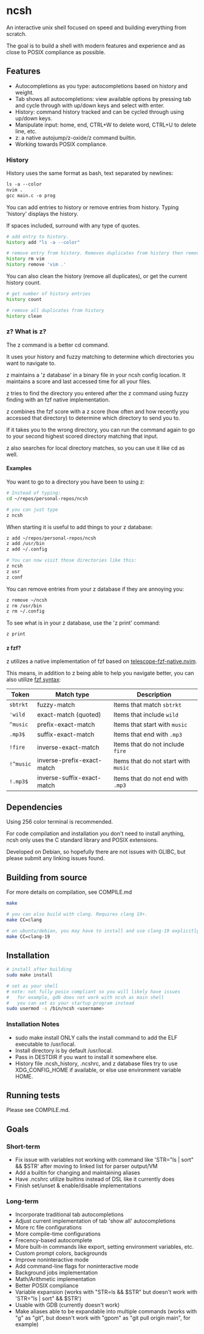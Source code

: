 # ncsh

An interactive unix shell focused on speed and building everything from scratch.

The goal is to build a shell with modern features and experience and as close to POSIX compliance as possible.

## Features

* Autocompletions as you type: autocompletions based on history and weight.
* Tab shows all autocompletions: view available options by pressing tab and cycle through with up/down keys and select with enter.
* History: command history tracked and can be cycled through using up/down keys.
* Manipulate input: home, end, CTRL+W to delete word, CTRL+U to delete line, etc.
* z: a native autojump/z-oxide/z command builtin.
* Working towards POSIX compliance.

### History

History uses the same format as bash, text separated by newlines:

``` txt
ls -a --color
nvim .
gcc main.c -o prog
```

You can add entries to history or remove entries from history. Typing 'history' displays the history.

If spaces included, surround with any type of quotes.

``` sh
# add entry to history.
history add "ls -a --color"

# remove entry from history. Removes duplicates from history then removes the entry specified.
history rm vim
history remove 'vim .'
```

You can also clean the history (remove all duplicates), or get the current history count.

``` sh
# get number of history entries
history count

# remove all duplicates from history
history clean
```

### z? What is z?

The z command is a better cd command.

It uses your history and fuzzy matching to determine which directories you want to navigate to.

z maintains a 'z database' in a binary file in your ncsh config location. It maintains a score and last accessed time for all your files.

z tries to find the directory you entered after the z command using fuzzy finding with an fzf native implementation.

z combines the fzf score with a z score (how often and how recently you accessed that directory) to determine which directory to send you to.

If it takes you to the wrong directory, you can run the command again to go to your second highest scored directory matching that input.

z also searches for local directory matches, so you can use it like cd as well.

#### Examples

You want to go to a directory you have been to using z:

``` sh
# Instead of typing:
cd ~/repos/personal-repos/ncsh

# you can just type
z ncsh
```

When starting it is useful to add things to your z database:

``` sh
z add ~/repos/personal-repos/ncsh
z add /usr/bin
z add ~/.config

# You can now visit those directories like this:
z ncsh
z usr
z conf
```

You can remove entries from your z database if they are annoying you:

``` sh
z remove ~/ncsh
z rm /usr/bin
z rm ~/.config
```

To see what is in your z database, use the 'z print' command:

``` sh
z print
```

#### z fzf?

z utilizes a native implementation of fzf based on [telescope-fzf-native.nvim](https://github.com/nvim-telescope/telescope-fzf-native.nvim).

This means, in addition to z being able to help you navigate better, you can also utilize [fzf syntax](https://github.com/junegunn/fzf#search-syntax):

| Token     | Match type                 | Description                          |
| --------- | -------------------------- | ------------------------------------ |
| `sbtrkt`  | fuzzy-match                | Items that match `sbtrkt`            |
| `'wild`   | exact-match (quoted)       | Items that include `wild`            |
| `^music`  | prefix-exact-match         | Items that start with `music`        |
| `.mp3$`   | suffix-exact-match         | Items that end with `.mp3`           |
| `!fire`   | inverse-exact-match        | Items that do not include `fire`     |
| `!^music` | inverse-prefix-exact-match | Items that do not start with `music` |
| `!.mp3$`  | inverse-suffix-exact-match | Items that do not end with `.mp3`    |

## Dependencies

Using 256 color terminal is recommended.

For code compilation and installation you don't need to install anything, ncsh only uses the C standard library and POSIX extensions.

Developed on Debian, so hopefully there are not issues with GLIBC, but please submit any linking issues found.

## Building from source

For more details on compilation, see COMPILE.md

``` sh
make

# you can also build with clang. Requires clang 19+.
make CC=clang

# on ubuntu/debian, you may have to install and use clang-19 explicitly.
make CC=clang-19
```

## Installation

``` sh
# install after building
sudo make install

# set as your shell
# note: not fully posix compliant so you will likely have issues
#   for example, gdb does not work with ncsh as main shell
#   you can set as your startup program instead
sudo usermod -s /bin/ncsh <username>
```

### Installation Notes

* sudo make install ONLY calls the install command to add the ELF executable to /usr/local.
* Install directory is by default /usr/local.
* Pass in DESTDIR if you want to install it somewhere else.
* History file .ncsh_history, .ncshrc, and z database files try to use XDG_CONFIG_HOME if available, or else use environment variable HOME.

## Running tests

Please see COMPILE.md.

## Goals

### Short-term

* Fix issue with variables not working with command like 'STR="ls | sort" && $STR' after moving to linked list for parser output/VM
* Add a builtin for changing and maintaining aliases
* Have .ncshrc utilize builtins instead of DSL like it currently does
* Finish set/unset & enable/disable implementations

### Long-term

* Incorporate traditional tab autocompletions
* Adjust current implementation of tab 'show all' autocompletions
* More rc file configurations
* More compile-time configurations
* Frecency-based autocomplete
* More built-in commands like export, setting environment variables, etc.
* Custom prompt colors, backgrounds
* Improve noninteractive mode
* Add command-line flags for noninteractive mode
* Background jobs implementation
* Math/Arithmetic implementation
* Better POSIX compliance
* Variable expansion (works with "STR=ls && $STR" but doesn't work with 'STR="ls | sort" && $STR')
* Usable with GDB (currently doesn't work)
* Make aliases able to be expandable into multiple commands (works with "g" as "git", but doesn't work with "gpom" as "git pull origin main", for example)

